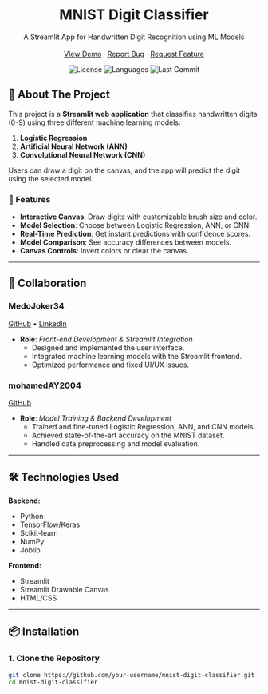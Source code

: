 <p align="center">
  <h1 align="center">MNIST Digit Classifier</h1>
  <p align="center">
    A Streamlit App for Handwritten Digit Recognition using ML Models
    <br>
    <br>
    <a href="https://github.com/your-username/mnist-digit-classifier">View Demo</a>
    ·
    <a href="https://github.com/your-username/mnist-digit-classifier/issues">Report Bug</a>
    ·
    <a href="https://github.com/your-username/mnist-digit-classifier/issues">Request Feature</a>
  </p>
</p>

<!-- Badges -->
<p align="center">
  <img src="https://img.shields.io/github/license/your-username/mnist-digit-classifier?color=blue" alt="License">
  <img src="https://img.shields.io/github/languages/top/your-username/mnist-digit-classifier" alt="Languages">
  <img src="https://img.shields.io/github/last-commit/your-username/mnist-digit-classifier" alt="Last Commit">
</p>

## 📌 About The Project

This project is a **Streamlit web application** that classifies handwritten digits (0-9) using three different machine learning models:
1. **Logistic Regression**
2. **Artificial Neural Network (ANN)**
3. **Convolutional Neural Network (CNN)**

Users can draw a digit on the canvas, and the app will predict the digit using the selected model.

### 🎯 Features
- **Interactive Canvas**: Draw digits with customizable brush size and color.
- **Model Selection**: Choose between Logistic Regression, ANN, or CNN.
- **Real-Time Prediction**: Get instant predictions with confidence scores.
- **Model Comparison**: See accuracy differences between models.
- **Canvas Controls**: Invert colors or clear the canvas.

---

## 👥 Collaboration

### **MedoJoker34**  
[GitHub](https://github.com/MedoJoker34) • [LinkedIn](https://www.linkedin.com/in/mohamed-amgad-346659320)  
- **Role**: *Front-end Development & Streamlit Integration*  
  - Designed and implemented the user interface.
  - Integrated machine learning models with the Streamlit frontend.
  - Optimized performance and fixed UI/UX issues.

### **mohamedAY2004**  
[GitHub](https://github.com/mohamedAY2004)  
- **Role**: *Model Training & Backend Development*  
  - Trained and fine-tuned Logistic Regression, ANN, and CNN models.
  - Achieved state-of-the-art accuracy on the MNIST dataset.
  - Handled data preprocessing and model evaluation.

---

## 🛠️ Technologies Used

**Backend:**
- Python
- TensorFlow/Keras
- Scikit-learn
- NumPy
- Joblib

**Frontend:**
- Streamlit
- Streamlit Drawable Canvas
- HTML/CSS

---

## 📦 Installation

### 1. Clone the Repository
```bash
git clone https://github.com/your-username/mnist-digit-classifier.git
cd mnist-digit-classifier
